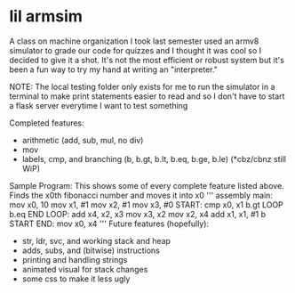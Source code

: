 # lil armsim

A class on machine organization I took last semester used an armv8 simulator to grade our code for quizzes
and I thought it was cool so I decided to give it a shot. It's not the most efficient or robust system but
it's been a fun way to try my hand at writing an "interpreter."

NOTE: The local testing folder only exists for me to run the simulator in a terminal to make print statements
      easier to read and so I don't have to start a flask server everytime I want to test something

Completed features:
 - arithmetic (add, sub, mul, no div)
 - mov
 - labels, cmp, and branching (b, b.gt, b.lt, b.eq, b.ge, b.le) (*cbz/cbnz still WiP)

Sample Program:
This shows some of every complete feature listed above.
Finds the x0th fibonacci number and moves it into x0
''' assembly
main:
    mov x0, 10
    mov x1, #1
    mov x2, #1
    mov x3, #0
    START:
        cmp x0, x1
        b.gt LOOP
        b.eq END
    LOOP:
        add x4, x2, x3
        mov x3, x2
        mov x2, x4
        add x1, x1, #1
        b START
    END:
        mov x0, x4
 '''
Future features (hopefully):
 - str, ldr, svc, and working stack and heap
 - adds, subs, and (bitwise) instructions
 - printing and handling strings
 - animated visual for stack changes
 - some css to make it less ugly
